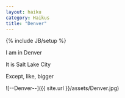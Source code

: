 ```yaml
---
layout: haiku
category: Haikus
title: "Denver"
---
```

{% include JB/setup %}

I am in Denver

It is Salt Lake City

Except, like, bigger

![--Denver--]({{ site.url }}/assets/Denver.jpg)